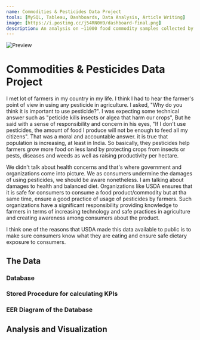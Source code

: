 ```yaml
---
name: Commodities & Pesticides Data Project 
tools: [MySQL, Tableau, Dashboards, Data Analysis, Article Writing]
image: [https://i.postimg.cc/j54RN0H9/dashboard-final.png]
description: An analysis on ~11000 food commodity samples collected by USDA approved agencies to monitor the residue of pesticides concentration before the commoditiy reaches consumers. Analysed over 2 million test results of the samples, tracking key parameters such as origin, pesticide tolerance levels etc.
---
```


![Preview](https://i.postimg.cc/SKtvvZys/9807.jpg)

# Commodities & Pesticides Data Project

I met lot of farmers in my country in my life. I think I had to hear the farmer's point of view in using any pesticide in agriculture. I asked, "Why do you think it is important to use pesticide?". I was expecting some technical answer such as "peticide kills insects or algea that harm our crops", But he said with a sense of responsibility and concern in his eyes, "If I don't use pesticides, the amount of food I produce will not be enough to feed all my citizens". That was a moral and accountable answer. it is true that population is increasing, at least in India. So basically, they pesticides help farmers grow more food on less land by protecting crops from insects or pests, diseases and weeds as well as raising productivity per hectare. 

We didn't talk about health concerns and that's where government and organizations come into picture. We as consumers undermine the damages of using pesticides, we should be aware nonetheless. I am talking about damages to health and balanced diet. Organizations like USDA ensures that it is safe for consumers to consume a food product/commodity but at tha same time, ensure a good practice of usage of pesticides by farmers. Such organizations have a significant responsibility providing knowledge to farmers in terms of increasing technology and safe practices in agriculture and creating awareness among consumers about the product. 

I think one of the reasons that USDA made this data available to public is to make sure consumers know what they are eating and ensure safe dietary exposure to consumers.

## The Data


### Database


### Stored Procedure for calculating KPIs

### EER Diagram of the Database

## Analysis and Visualization



